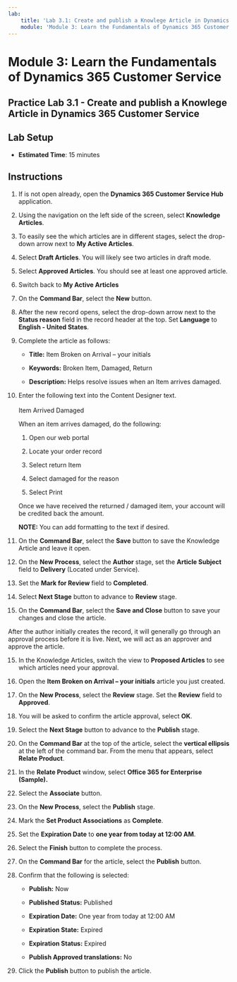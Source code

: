 ```yaml
---
lab:
    title: 'Lab 3.1: Create and publish a Knowlege Article in Dynamics 365 Customer Service'
    module: 'Module 3: Learn the Fundamentals of Dynamics 365 Customer Service'
---
```


Module 3: Learn the Fundamentals of Dynamics 365 Customer Service
========================

## Practice Lab 3.1 - Create and publish a Knowlege Article in Dynamics 365 Customer Service

## Lab Setup

  - **Estimated Time**: 15 minutes

## Instructions

1. If is not open already, open the **Dynamics 365 Customer Service Hub** application. 

2. Using the navigation on the left side of the screen, select **Knowledge Articles**. 

3. To easily see the which articles are in different stages, select the drop-down arrow next to **My Active Articles**. 

4. Select **Draft Articles**. You will likely see two articles in draft mode.

5. Select **Approved Articles**. You should see at least one approved article.  

6. Switch back to **My Active Articles**

7. On the **Command Bar**, select the **New** button. 

8. After the new record opens, select the drop-down arrow next to the **Status reason** field in the record header at the top. Set **Language** to **English - United States**.

8. Complete the article as follows:

	- **Title:** Item Broken on Arrival – your initials

	- **Keywords:** Broken Item, Damaged, Return

	- **Description:** Helps resolve issues when an Item arrives damaged. 

9. Enter the following text into the Content Designer text.   
‎  
‎	Item Arrived Damaged

	When an item arrives damaged, do the following:

	1. Open our web portal

	2. Locate your order record

	3. Select return Item

	4. Select damaged for the reason

	5. Select Print

	Once we have received the returned / damaged item, your account will be credited back the amount.

	**NOTE:** You can add formatting to the text if desired. 

10. On the **Command Bar**, select the **Save** button to save the Knowledge Article and leave it open. 

11. On the **New Process**, select the **Author** stage, set the **Article Subject** field to **Delivery** (Located under Service). 

12. Set the **Mark for Review** field to **Completed**.

13. Select **Next Stage** button to advance to **Review** stage.

14. On the **Command Bar**, select the **Save and Close** button to save your changes and close the article.

After the author initially creates the record, it will generally go through an approval process before it is live. Next, we will act as an approver and approve the article. 

15. In the Knowledge Articles, switch the view to **Proposed Articles** to see which articles need your approval. 

16. Open the **Item Broken on Arrival – your initials** article you just created.

17. On the **New Process**, select the **Review** stage. Set the **Review** field to **Approved**.

18. You will be asked to confirm the article approval, select **OK**. 

19. Select the **Next Stage** button to advance to the **Publish** stage. 

20. On the **Command Bar** at the top of the article, select the **vertical ellipsis** at the left of the command bar. From the menu that appears, select **Relate Product**. 

21. In the **Relate Product** window, select **Office 365 for Enterprise (Sample).**

22. Select the **Associate** button. 

23. On the **New Process**, select the **Publish** stage. 

24. Mark the **Set Product Associations** as **Complete**. 

25. Set the **Expiration Date** to **one year from today at 12:00 AM**. 

26. Select the **Finish** button to complete the process. 

27. On the **Command Bar** for the article, select the **Publish** button. 

28. Confirm that the following is selected:

	- **Publish:** Now

	- **Published Status:** Published

	- **Expiration Date:** One year from today at 12:00 AM

	- **Expiration State:** Expired

	- **Expiration Status:** Expired

	- **Publish Approved translations:** No
	
29. Click the **Publish** button to publish the article.


